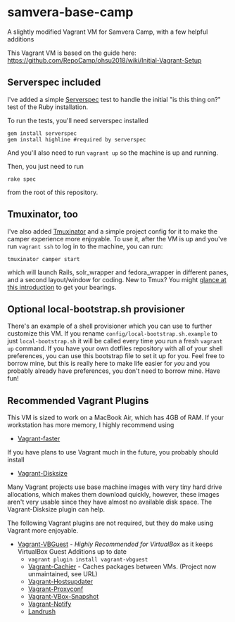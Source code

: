 # samvera-base-camp
A slightly modified Vagrant VM for Samvera Camp, with a few helpful additions

This Vagrant VM is based on the guide here:
https://github.com/RepoCamp/ohsu2018/wiki/Initial-Vagrant-Setup


## Serverspec included

I've added a simple [Serverspec](https://serverspec.org/) test to handle the initial "is this thing on?" test of the Ruby installation.

To run the tests, you'll need serverspec installed

```
gem install serverspec
gem install highline #required by serverspec
```
And you'll also need to run `vagrant up` so the machine is up and running.

Then, you just need to run

```
rake spec
```

from the root of this repository.

## Tmuxinator, too

I've also added [Tmuxinator](https://github.com/tmuxinator/tmuxinator) and a simple project config for it to make the camper experience more enjoyable. To use it, after the VM is up and you've run `vagrant ssh` to log in to the machine, you can run:

```
tmuxinator camper start
```
which will launch Rails, solr_wrapper and fedora_wrapper in different panes, and a second layout/window for coding. New to Tmux? You might [glance at this introduction](https://www.sitepoint.com/tmux-a-simple-start/) to get your bearings.

## Optional local-bootstrap.sh provisioner

There's an example of a shell provisioner which you can use to further customize this VM. If you rename `config/local-bootstrap.sh.example` to just `local-bootstrap.sh` it will be called every time you run a fresh `vagrant up` command. If you have your own dotfiles repository with all of your shell preferences, you can use this bootstrap file to set it up for you. Feel free to borrow mine, but this is really here to make life easier for *you* and you probably already have preferences, you don't need to borrow mine. Have fun!

## Recommended Vagrant Plugins

This VM is sized to work on a MacBook Air, which has 4GB of RAM. If your workstation has more memory, I highly recommend using

* [Vagrant-faster](https://github.com/rdsubhas/vagrant-faster)

If you have plans to use Vagrant much in the future, you probably should install

* [Vagrant-Disksize](https://github.com/sprotheroe/vagrant-disksize)

Many Vagrant projects use base machine images with very tiny hard drive allocations, which makes them download quickly, however, these images aren't very usable since they have almost no available disk space. The Vagrant-Disksize plugin can help.

The following Vagrant plugins are not required, but they do make using Vagrant more enjoyable.

* [Vagrant-VBGuest](https://github.com/dotless-de/vagrant-vbguest) - *Highly Recommended for VirtualBox* as it keeps VirtualBox Guest Additions up to date
  * `vagrant plugin install vagrant-vbguest`
  * [Vagrant-Cachier](https://github.com/fgrehm/vagrant-cachier) - Caches packages between VMs. (Project now unmaintained, see URL)
  * [Vagrant-Hostsupdater](https://github.com/cogitatio/vagrant-hostsupdater)
  * [Vagrant-Proxyconf](https://github.com/tmatilai/vagrant-proxyconf/)
  * [Vagrant-VBox-Snapshot](https://github.com/dergachev/vagrant-vbox-snapshot/)
  * [Vagrant-Notify](https://github.com/fgrehm/vagrant-notify)
  * [Landrush](https://github.com/vagrant-landrush/landrush)
